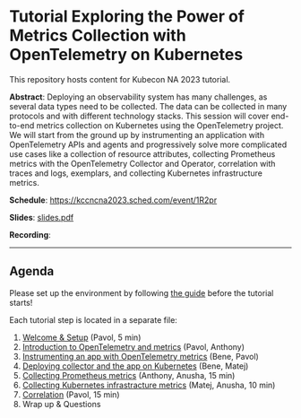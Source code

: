 # Tutorial Exploring the Power of Metrics Collection with OpenTelemetry on Kubernetes

This repository hosts content for Kubecon NA 2023 tutorial.

__Abstract__:
Deploying an observability system has many challenges, as several data types need to be collected. The data can be collected in many protocols and with different technology stacks. This session will cover end-to-end metrics collection on Kubernetes using the OpenTelemetry project. We will start from the ground up by instrumenting an application with OpenTelemetry APIs and agents and progressively solve more complicated use cases like a collection of resource attributes, collecting Prometheus metrics with the OpenTelemetry Collector and Operator, correlation with traces and logs, exemplars, and collecting Kubernetes infrastructure metrics.

__Schedule__:  https://kccncna2023.sched.com/event/1R2pr

__Slides__: [slides.pdf](./slides.pdf)

__Recording__:

---

## Agenda

Please set up the environment by following [the guide](./01-welcome-setup.md#deploy-initial-services) before the tutorial starts!

Each tutorial step is located in a separate file:

1. [Welcome & Setup](01-welcome-setup.md) (Pavol, 5 min)
1. [Introduction to OpenTelemetry and metrics](02-introduction-opentelemetry-metrics.md) (Pavol, Anthony)
1. [Instrumenting an app with OpenTelemetry metrics](03-app-instrumentation.md) (Bene, Pavol)
1. [Deploying collector and the app on Kubernetes](04-deploy-and-manage-collector.md) (Bene, Matej)
1. [Collecting Prometheus metrics](05-collecting-prometheus-metrics.md) (Anthony, Anusha, 15 min)
1. [Collecting Kubernetes infrastracture metrics](06-collecting-k8s-infra-metrics.md) (Matej, Anusha, 10 min)
1. [Correlation](07-correlation.md) (Pavol, 15 min)
1. Wrap up & Questions
